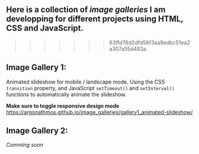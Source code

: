 ## Here is a collection of *image galleries* I am developping for different projects using HTML, CSS and JavaScript.
>>>>>>> 63ffd76d2dfd58f3aa9edbc51ea2a307a55d483a

## Image Gallery 1:
Animated slideshow for mobile / landscape mode.
Using the CSS `transition` property, and JavaScript `setTimeout()` and `setInterval()` functions to automatically animate the slideshow.

**Make sure to toggle responsive design mode**
https://argonathmos.github.io/image_galleries/gallery1_animated-slideshow/

## Image Gallery 2:
*Comming soon*
